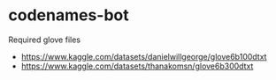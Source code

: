 # codenames-bot

Required glove files
- https://www.kaggle.com/datasets/danielwillgeorge/glove6b100dtxt
- https://www.kaggle.com/datasets/thanakomsn/glove6b300dtxt
